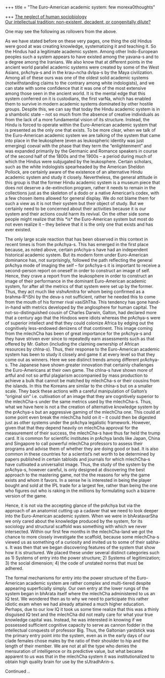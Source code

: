 +++
title = "The Euro-American academic system: few morexa0thoughts"

+++
[The neglect of human
sociobiology](https://manasataramgini.wordpress.com/2008/06/29/the-neglect-of-human-sociobiology/)  
[Our intellectual tradition: non-existent, decadent, or congenitally
dilute?](https://manasataramgini.wordpress.com/2009/02/27/our-intellectual-tradition-non-existent-decadent-or-congenitally-dilute/)

One may see the following as rollovers from the above.

As we have stated before on these very pages, one thing the old Hindus
were good at was creating knowledge, systematizing it and teaching it.
So the Hindus had a legitimate academic system. Among other
Indo-European peoples such a system appears to have existed among the
yavana-s and to a degree among the Iranians. We also know that at
different points in the ancient world parallel academic systems were
created by some of the West Asians, prAchya-s and in the krau\~ncha
dvIpa-s by the Maya civilization. Among all of these ours was one of the
oldest solid academic systems (notwithstanding claims to the contrary
among white indologists), and we can state with some confidence that it
was one of the most extensive among those seen in the ancient world. It
is the mental edge that this system conferred on it is custodians, the
first varNa, which has enabled them to survive in modern academic
systems dominated by other hostile groups. Despite this, we can say that
today the Hindu academic system is in a shambolic state – not so much
from the absence of creative individuals as from the lack of a more
fundamental vision of its structure. Instead, the Hindu is forced to
operate within the Euro-American academic system that is presented as
the only one that exists. To be more clear, when we talk of the
Euro-American academic system we are talking of the system that came
into place in the leukosphere (even as leukospheric identity was just
emerging) coeval with the phase that they term the “enlightenment” and
was expanded primarily by the Germanic and Romance speakers in course of
the second half of the 1800s and the 1900s – a period during much of
which the Hindus were subjugated by the leukosphere. Certain scholars,
such as the white indologists spearheaded by the American Sheldon
Pollock, are certainly aware of the existence of an alternative Hindu
academic system and study it closely. Nevertheless, the general attitude
in this group is that the former Hindu academic system is a museum piece
that does not deserve a de-extinction program, rather it needs to remain
in the collections just as the skeleton of a dodo or a native American’s
codex, with a few chosen items allowed for general display. We do not
blame them for such a view as it is not their system but their object of
study. But we certainly need to be concerned about their activities
because it is our system and their actions could harm its revival. On
the other side some people might realize that this \*is\* the
Euro-American system but most do not even realize it – they believe that
it is the only one that exists and has ever existed.

The only large scale reaction that has been observed in this context in
recent times is from the prAchya-s. This has emerged in the first place
because, as noted above, certain prAchya-s have had an independent
historical academic system. But its modern form under Euro-American
dominance has, not surprisingly, followed the path reflecting the
general prAchya mode of imaging the self – for prAchya-s it is important
to receive a second-person report on oneself in order to construct an
image of self. Hence, they crave a report from the leukosphere in order
to construct an image of their performance in the dominant Euro-American
academic system, for after all the metrics of that system were set up by
the former. Thus, they act much like vishvAmitra for whom being
confirmed as a brahma-R^iShi by the deva-s not sufficient, rather he
needed this to come from the mouth of his former rival vasiShTha. This
tendency has gone hand-in-hand with metrics developed by the anglosphere
for human capital. The not-so-distinguished cousin of Charles Darwin,
Galton, had declared more that a century ago that the Hindoos were
idiots whereas the prAchya-s were of superior intellect and that they
could colonize Africa by edging out the cognitively less-endowed
denizens of that continent. This image coming from the mlechCha has been
of great importance for the prAchya-s and they have striven ever since
to repeatedly earn assessments such as that offered by Mr. Galton
(including the claiming ownership of African resources by chIna-s).
Thus, their response to the Euro-American academic system has been to
study it closely and game it at every level so that they come out as
winners. Here we see distinct trends among different prAchya-s. The
Japanese have shown greater innovation that certainly challenges the
Euro-Americans at their own game. The chIna-s have shown more of artful
and not so artful plagiarism accompanied by mass production to achieve a
bulk that cannot be matched by mlechCha-s or their cousins from the
islands. In this the Koreans are similar to the chIna-s but on a smaller
scale. They back these actions with a careful manipulation of Galton’s
“original sin” i.e. cultivation of an image that they are cognitively
superior to the mlechCha-s under the same metrics used by the
mlechCha-s. Thus, what we have here is not a the creation of alternative
knowledge system by the prAchya-s but an aggressive gaming of the
mlechCha one. This could at some point even break the mlechCha hold on
it – it could then be digested just as other systems under the prAchya
legalistic framework. However, given that that they depend heavily on
mlechCha approval for the measurement of their success, the mlechCha-s
have thus far held the trump card. It is common for scientific
institutes in prAchya lands like Japan, China and Singapore to call
powerful mlechCha professors to assess their programs and advise them of
whether they are doing good or bad. It is also common in these countries
for a scientist’s net worth to be determined by papers published in
certain tabloids and journals for which mlechCha-s have cultivated a
universalist image. Thus, the study of the system by the prAchya-s,
however careful, is only designed at discovering the best approach to
the mastering game, not the the reasons for why the game exists and whom
it favors. In a sense he is interested in being the player bought and
sold at the IPL trade for a largest fee, rather than being the one who
figures out who is raking in the millions by formulating such a bizarre
version of the game.

Hence, it is not via the accepting glance of the prAchya but via the
approach of an anatomist cutting up a cadaver that we need to look
deeper into the Euro-American academic system. When we were in
bhAratavarSha we only cared about the knowledge produced by the system,
for its sociology and structural scaffold was something with which we
never intersected. Within our first few months in the mlechCha-land we
got the chance to more closely investigate the scaffold, because some
mlechCha-s viewed us as something of a curiosity and invited us to some
of their sabha-s. It was then that we began discovering features of the
system that show how it is structured. We placed these under several
distinct categories such as 1) Systems of entry into the power
structure; 2) Systems of legitimization; 3) the social dimension; 4) the
code of unstated norms that must be adhered.

The formal mechanisms for entry into the power structure of the
Euro-American academic system are rather complex and multi-tiered
despite appearing superficially simply. Our own entry at the lower rungs
of the system began in bhArata itself where the mlechCha administered to
us an IQ test. We wondered then as to why we need to participate this
rather idiotic exam when we had already attained a much higher
education. Perhaps, due to our low IQ it took us some time realize that
this was a thinly disguised IQ text and the mlechCha did not really care
for what your true knowledge capital was. Instead, he was interested in
knowing if we possessed sufficient cognitive capacity to serve as cannon
fodder in the intellectual conquests of professor Big. Thus, the
Galtonian yardstick was the primary entry point into the system, even as
in the early days of our clade females chose males by the ratio of their
shoulder to hip and the length of their member. We are not at all the
type who denies the mensuration of intelligence or its predictive value,
but what became apparent to us was that in the mlechCha system it was
institutionalized to obtain high quality brain for use by the
sUtradhArin-s.

Continued ..
